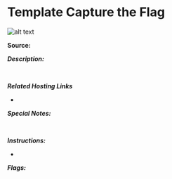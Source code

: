 # Template Capture the Flag

![alt text]()

**Source:**

***Description:***

​

***Related Hosting Links***

-

***Special Notes:***

​



***Instructions:***

-









***Flags:***

​
